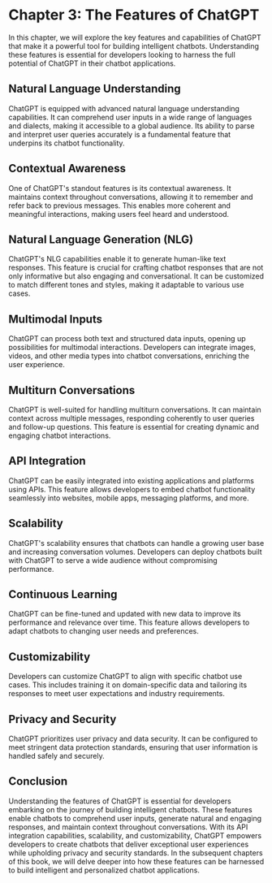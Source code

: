 Chapter 3: The Features of ChatGPT
==================================

In this chapter, we will explore the key features and capabilities of ChatGPT that make it a powerful tool for building intelligent chatbots. Understanding these features is essential for developers looking to harness the full potential of ChatGPT in their chatbot applications.

Natural Language Understanding
------------------------------

ChatGPT is equipped with advanced natural language understanding capabilities. It can comprehend user inputs in a wide range of languages and dialects, making it accessible to a global audience. Its ability to parse and interpret user queries accurately is a fundamental feature that underpins its chatbot functionality.

Contextual Awareness
--------------------

One of ChatGPT's standout features is its contextual awareness. It maintains context throughout conversations, allowing it to remember and refer back to previous messages. This enables more coherent and meaningful interactions, making users feel heard and understood.

Natural Language Generation (NLG)
---------------------------------

ChatGPT's NLG capabilities enable it to generate human-like text responses. This feature is crucial for crafting chatbot responses that are not only informative but also engaging and conversational. It can be customized to match different tones and styles, making it adaptable to various use cases.

Multimodal Inputs
-----------------

ChatGPT can process both text and structured data inputs, opening up possibilities for multimodal interactions. Developers can integrate images, videos, and other media types into chatbot conversations, enriching the user experience.

Multiturn Conversations
-----------------------

ChatGPT is well-suited for handling multiturn conversations. It can maintain context across multiple messages, responding coherently to user queries and follow-up questions. This feature is essential for creating dynamic and engaging chatbot interactions.

API Integration
---------------

ChatGPT can be easily integrated into existing applications and platforms using APIs. This feature allows developers to embed chatbot functionality seamlessly into websites, mobile apps, messaging platforms, and more.

Scalability
-----------

ChatGPT's scalability ensures that chatbots can handle a growing user base and increasing conversation volumes. Developers can deploy chatbots built with ChatGPT to serve a wide audience without compromising performance.

Continuous Learning
-------------------

ChatGPT can be fine-tuned and updated with new data to improve its performance and relevance over time. This feature allows developers to adapt chatbots to changing user needs and preferences.

Customizability
---------------

Developers can customize ChatGPT to align with specific chatbot use cases. This includes training it on domain-specific data and tailoring its responses to meet user expectations and industry requirements.

Privacy and Security
--------------------

ChatGPT prioritizes user privacy and data security. It can be configured to meet stringent data protection standards, ensuring that user information is handled safely and securely.

Conclusion
----------

Understanding the features of ChatGPT is essential for developers embarking on the journey of building intelligent chatbots. These features enable chatbots to comprehend user inputs, generate natural and engaging responses, and maintain context throughout conversations. With its API integration capabilities, scalability, and customizability, ChatGPT empowers developers to create chatbots that deliver exceptional user experiences while upholding privacy and security standards. In the subsequent chapters of this book, we will delve deeper into how these features can be harnessed to build intelligent and personalized chatbot applications.
